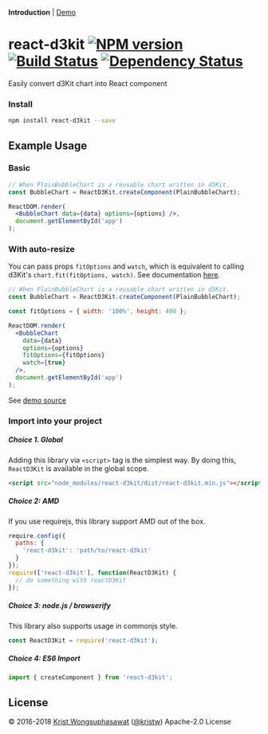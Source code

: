 **Introduction** |
[Demo](https://kristw.github.io/react-d3kit)

# react-d3kit [![NPM version][npm-image]][npm-url] [![Build Status][travis-image]][travis-url] [![Dependency Status][daviddm-image]][daviddm-url]

Easily convert d3Kit chart into React component

### Install

```bash
npm install react-d3kit --save
```

## Example Usage

### Basic

```jsx
// When PlainBubbleChart is a reusable chart written in d3Kit.
const BubbleChart = ReactD3Kit.createComponent(PlainBubbleChart);

ReactDOM.render(
  <BubbleChart data={data} options={options} />,
  document.getElementById('app')
);
```

### With auto-resize

You can pass props `fitOptions` and `watch`, which is equivalent to calling d3Kit's `chart.fit(fitOptions, watch)`. See documentation [here](https://github.com/twitter/d3kit/blob/master/docs/api/AbstractChart.md#fit).

```jsx
// When PlainBubbleChart is a reusable chart written in d3Kit.
const BubbleChart = ReactD3Kit.createComponent(PlainBubbleChart);

const fitOptions = { width: '100%', height: 400 };

ReactDOM.render(
  <BubbleChart
    data={data}
    options={options}
    fitOptions={fitOptions}
    watch={true}
  />,
  document.getElementById('app')
);
```

See [demo source](https://github.com/kristw/react-d3kit/blob/master/examples/main.js)

### Import into your project

##### Choice 1. Global

Adding this library via ```<script>``` tag is the simplest way. By doing this, ```ReactD3Kit``` is available in the global scope.

```html
<script src="node_modules/react-d3kit/dist/react-d3kit.min.js"></script>
```

##### Choice 2: AMD

If you use requirejs, this library support AMD out of the box.

```javascript
require.config({
  paths: {
    'react-d3kit': 'path/to/react-d3kit'
  }
});
require(['react-d3kit'], function(ReactD3Kit) {
  // do something with reactD3Kit
});
```

##### Choice 3: node.js / browserify

This library also supports usage in commonjs style.

```javascript
const ReactD3Kit = require('react-d3kit');
```

##### Choice 4: ES6 Import

```javascript
import { createComponent } from 'react-d3kit';
```

## License

© 2016-2018 [Krist Wongsuphasawat](http://kristw.yellowpigz.com)  ([@kristw](https://twitter.com/kristw)) Apache-2.0 License

[npm-image]: https://badge.fury.io/js/react-d3kit.svg
[npm-url]: https://npmjs.org/package/react-d3kit
[travis-image]: https://travis-ci.org/kristw/react-d3kit.svg?branch=master
[travis-url]: https://travis-ci.org/kristw/react-d3kit
[daviddm-image]: https://david-dm.org/kristw/react-d3kit.svg?theme=shields.io
[daviddm-url]: https://david-dm.org/kristw/react-d3kit
